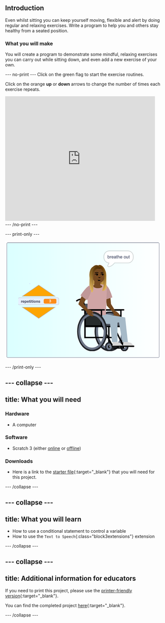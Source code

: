 ## Introduction

Even whilst sitting you can keep yourself moving, flexible and alert by doing regular and relaxing exercises. Write a program to help you and others stay healthy from a seated position.

### What you will make

You will create a program to demonstrate some mindful, relaxing exercises you can carry out while sitting down, and even add a new exercise of your own.

--- no-print ---
Click on the green flag to start the exercise routines.

Click on the orange **up** or **down** arrows to change the number of times each exercise repeats.

<div class="scratch-preview">
  <iframe src="https://scratch.mit.edu/projects/405322095/embed" allowtransparency="true" width="485" height="402" frameborder="0" scrolling="no" allowfullscreen></iframe>
</div>
--- /no-print ---

--- print-only ---

![completed project](images/finshed_project.png)

--- /print-only ---


--- collapse ---
---
title: What you will need
---
### Hardware

+ A computer

### Software

+ Scratch 3 (either [online](http://rpf.io/scratchon) or [offline](http://rpf.io/scratchoff))

### Downloads

+ Here is a link to the [starter file](http://rpf.io/sit-stretch-go){:target="_blank"} that you will need for this project.

--- /collapse ---

--- collapse ---
---
title: What you will learn
---

+ How to use a conditional statement to control a variable
+ How to use the `Text to Speech`{:class="block3extensions"} extension

--- /collapse ---

--- collapse ---
---
title: Additional information for educators
---

If you need to print this project, please use the [printer-friendly version](https://projects.raspberrypi.org/en/projects/sit-stretch/print){:target="_blank"}.

You can find the completed project [here](http://rpf.io/p/en/sit-stretch-get){:target="_blank"}.

--- /collapse ---
